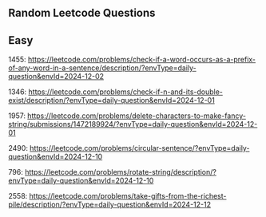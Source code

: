 ## Random Leetcode Questions 

## Easy
1455: https://leetcode.com/problems/check-if-a-word-occurs-as-a-prefix-of-any-word-in-a-sentence/description/?envType=daily-question&envId=2024-12-02

1346: https://leetcode.com/problems/check-if-n-and-its-double-exist/description/?envType=daily-question&envId=2024-12-01

1957: https://leetcode.com/problems/delete-characters-to-make-fancy-string/submissions/1472189924/?envType=daily-question&envId=2024-12-01

2490: https://leetcode.com/problems/circular-sentence/?envType=daily-question&envId=2024-12-10

796: https://leetcode.com/problems/rotate-string/description/?envType=daily-question&envId=2024-12-10

2558: https://leetcode.com/problems/take-gifts-from-the-richest-pile/description/?envType=daily-question&envId=2024-12-12
